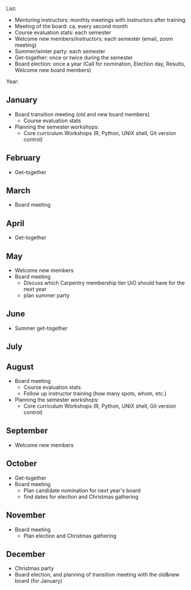 List: 
- Mentoring instructors: monthly meetings with instructors after training
- Meeting of the board: ca. every second month
- Course evaluation stats: each semester
- Welcome new members/instructors: each semester (email, zoom meeting)
- Summer/winter party: each semester
- Get-together: once or twice during the semester
- Board election: once a year (Call for nomination, Election day, Results, Welcome new board members) 

Year: 
## January 
- Board transition meeting (old and new board members)
    - Course evaluation stats
- Planning the semester workshops:
    - Core curriculum Workshops (R, Python, UNIX shell, Git version control)

## February 
- Get-together
  
## March 
- Board meeting
  
## April 
- Get-together

## May
- Welcome new members
- Board meeting
   - Discuss which Carpentry membership tier UiO should have for the next year
   - plan summer party
  
## June 
- Summer get-together

## July 

## August
- Board meeting
    - Course evaluation stats
    - Follow up instructor training (how many spots, whom, etc.)
- Planning the semester workshops:
    - Core curriculum Workshops (R, Python, UNIX shell, Git version control)

## September 
- Welcome new members

## October 
- Get-together
- Board meeting
    - Plan candidate nomination for next year's board
    - find dates for election and Christmas gathering

## November 
- Board meeting
    - Plan election and Christmas gathering

## December
- Christmas party
- Board election, and planning of transition meeting with the old&new board (for January) 





